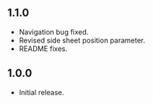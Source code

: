 ## 1.1.0

* Navigation bug fixed.
* Revised side sheet position parameter.
* README fixes.

## 1.0.0

* Initial release.
